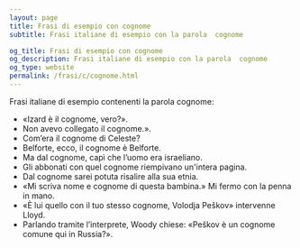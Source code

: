 ```yaml
---
layout: page
title: Frasi di esempio con cognome 
subtitle: Frasi italiane di esempio con la parola  cognome

og_title: Frasi di esempio con cognome 
og_description: Frasi italiane di esempio con la parola  cognome
og_type: website
permalink: /frasi/c/cognome.html
---
```


Frasi italiane di esempio contenenti la parola cognome:


- «Izard è il cognome, vero?».
- Non avevo collegato il cognome.».
- Com’era il cognome di Celeste?
- Belforte, ecco, il cognome è Belforte.
- Ma dal cognome, capì che l’uomo era israeliano.
- Gli abbonati con quel cognome riempivano un'intera pagina.
- Dal cognome sarei potuta risalire alla sua etnia.
- «Mi scriva nome e cognome di questa bambina.» Mi fermo con la penna in mano.
- «È lui quello con il tuo stesso cognome, Volodja Peškov» intervenne Lloyd.
- Parlando tramite l’interprete, Woody chiese: «Peškov è un cognome comune qui in Russia?».
